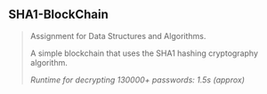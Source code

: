 ## SHA1-BlockChain
> Assignment for Data Structures and Algorithms.
>
> A simple blockchain that uses the SHA1 hashing cryptography algorithm.
>
> *Runtime for decrypting 130000+ passwords: 1.5s (approx)*
